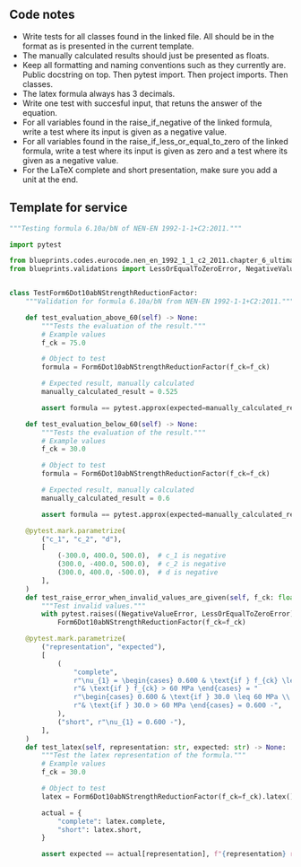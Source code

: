 ## Code notes

- Write tests for all classes found in the linked file. All should be in the format as is presented in the current template. 
- The manually calculated results should just be presented as floats. 
- Keep all formatting and naming conventions such as they currently are. Public docstring on top. Then pytest import. Then project imports. Then classes.
- The latex formula always has 3 decimals. 
- Write one test with succesful input, that retuns the answer of the equation. 
- For all variables found in the raise_if_negative of the linked formula, write a test where its input is given as a negative value.
- For all variables found in the raise_if_less_or_equal_to_zero of the linked formula, write a test where its input is given as zero and a test where its given as a negative value.
- For the LaTeX complete and short presentation, make sure you add a unit at the end.

## Template for service

```python
"""Testing formula 6.10a/bN of NEN-EN 1992-1-1+C2:2011."""

import pytest

from blueprints.codes.eurocode.nen_en_1992_1_1_c2_2011.chapter_6_ultimate_limit_state.formula_6_10abn import Form6Dot10abNStrengthReductionFactor
from blueprints.validations import LessOrEqualToZeroError, NegativeValueError


class TestForm6Dot10abNStrengthReductionFactor:
    """Validation for formula 6.10a/bN from NEN-EN 1992-1-1+C2:2011."""

    def test_evaluation_above_60(self) -> None:
        """Tests the evaluation of the result."""
        # Example values
        f_ck = 75.0

        # Object to test
        formula = Form6Dot10abNStrengthReductionFactor(f_ck=f_ck)

        # Expected result, manually calculated
        manually_calculated_result = 0.525

        assert formula == pytest.approx(expected=manually_calculated_result, rel=1e-4)

    def test_evaluation_below_60(self) -> None:
        """Tests the evaluation of the result."""
        # Example values
        f_ck = 30.0

        # Object to test
        formula = Form6Dot10abNStrengthReductionFactor(f_ck=f_ck)

        # Expected result, manually calculated
        manually_calculated_result = 0.6

        assert formula == pytest.approx(expected=manually_calculated_result, rel=1e-4)

    @pytest.mark.parametrize(
        ("c_1", "c_2", "d"),
        [
            (-300.0, 400.0, 500.0),  # c_1 is negative
            (300.0, -400.0, 500.0),  # c_2 is negative
            (300.0, 400.0, -500.0),  # d is negative
        ],
    )
    def test_raise_error_when_invalid_values_are_given(self, f_ck: float) -> None:
        """Test invalid values."""
        with pytest.raises((NegativeValueError, LessOrEqualToZeroError)):
            Form6Dot10abNStrengthReductionFactor(f_ck=f_ck)

    @pytest.mark.parametrize(
        ("representation", "expected"),
        [
            (
                "complete",
                r"\nu_{1} = \begin{cases} 0.600 & \text{if } f_{ck} \leq 60 MPa \\ \max\left(0.9 - \frac{f_{ck}}{200}, 0.5\right) "
                r"& \text{if } f_{ck} > 60 MPa \end{cases} = "
                r"\begin{cases} 0.600 & \text{if } 30.0 \leq 60 MPa \\ \max\left(0.9 - \frac{30.0}{200}, 0.5\right) "
                r"& \text{if } 30.0 > 60 MPa \end{cases} = 0.600 -",
            ),
            ("short", r"\nu_{1} = 0.600 -"),
        ],
    )
    def test_latex(self, representation: str, expected: str) -> None:
        """Test the latex representation of the formula."""
        # Example values
        f_ck = 30.0

        # Object to test
        latex = Form6Dot10abNStrengthReductionFactor(f_ck=f_ck).latex()

        actual = {
            "complete": latex.complete,
            "short": latex.short,
        }

        assert expected == actual[representation], f"{representation} representation failed."

```